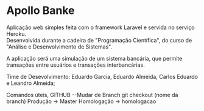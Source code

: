 # Apollo Banke  

Aplicação web simples feita com o framework Laravel e servida no serviço Heroku.  
Desenvolvida durante a cadeira de "Programação Científica", do curso de "Análise e Desenvolvimento de Sistemas".

A aplicação será uma simulação de um sistema bancária, que permite transações entre usuários e transações interbancárias.

Time de Desevolvimento: Eduardo Garcia, Eduardo Almeida, Carlos Eduardo e Leandro Almeida;


Comandos úteis, GITHUB
--Mudar de Branch
git checkout (nome da branch)
Produção -> Master
Homologação -> homologacao

